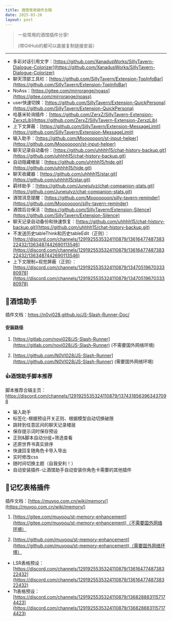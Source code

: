 ```yaml
---
title: 酒馆常用插件合辑
date: 2025-03-26
layout: post
---
```


>一些常用的酒馆插件分享!
>
>(带GitHub的都可以直接复制链接安装）

---

- 多彩对话引用文字：[https://github.com/XanadusWorks/SillyTavern-Dialogue-Colorizer](https://github.com/XanadusWorks/SillyTavern-Dialogue-Colorizer)
- 聊天顶部工具栏：[https://github.com/SillyTavern/Extension-TopInfoBar](https://github.com/SillyTavern/Extension-TopInfoBar)
- NoAss：[https://gitee.com/mirrorange/noass](https://gitee.com/mirrorange/noass)
- user快速切换：[https://github.com/SillyTavern/Extension-QuickPersona](https://github.com/SillyTavern/Extension-QuickPersona)
- 哈基米轮询插件：[https://github.com/ZerxZ/SillyTavern-Extension-ZerxzLib](https://github.com/ZerxZ/SillyTavern-Extension-ZerxzLib)
- 上下文屏蔽：[https://github.com/SillyTavern/Extension-MessageLimit](https://github.com/SillyTavern/Extension-MessageLimit)
- 输入助手：[https://github.com/Mooooooon/st-input-helper](https://github.com/Mooooooon/st-input-helper)
- 聊天记录自动备份：[https://github.com/uhhhh15/chat-history-backup.git](https://github.com/uhhhh15/chat-history-backup.git)
- 自动隐藏楼层：[https://github.com/uhhhh15/hide.git](https://github.com/uhhhh15/hide.git)
- 聊天收藏器：[https://github.com/uhhhh15/star.git](https://github.com/uhhhh15/star.git)
- 羁绊助手：[https://github.com/Junejulyz/chat-companion-stats.git](https://github.com/Junejulyz/chat-companion-stats.git)
- 酒馆消息提醒：[https://github.com/Mooooooon/silly-tavern-reminder](https://github.com/Mooooooon/silly-tavern-reminder)
- 酒馆后台保活：[https://github.com/SillyTavern/Extension-Silence](https://github.com/SillyTavern/Extension-Silence)
- 聊天记录自动备份和快速恢复：[https://github.com/uhhhh15/chat-history-backup.git](https://github.com/uhhhh15/chat-history-backup.git)
- 不发送历史tableThink和历史tableEdit（正则）：[https://discord.com/channels/1291925535324110879/1361647748738322432/1363487442690113546](https://discord.com/channels/1291925535324110879/1361647748738322432/1363487442690113546)
- 上下文限制+视觉屏蔽（正则）：[https://discord.com/channels/1291925535324110879/1347051967033380978](https://discord.com/channels/1291925535324110879/1347051967033380978)

## 🔧酒馆助手

插件文档：https://n0vi028.github.io/JS-Slash-Runner-Doc/

#### 安装路径

1. [https://gitlab.com/novi028/JS-Slash-Runner](https://gitlab.com/novi028/JS-Slash-Runner) (不需要国外网络环境)

2. [https://github.com/N0VI028/JS-Slash-Runner](https://github.com/N0VI028/JS-Slash-Runner) (需要国外网络环境)

### 👍酒馆助手脚本推荐
脚本推荐合辑主页：https://discord.com/channels/1291925535324110879/1374318563963437098

- 输入助手
- 标签化-根据预设开关正则、根据模型自动切换破限
- 跳转到任意区间的聊天记录楼层
- 保存提示词时保存预设
- 正则&脚本自动分组+筛选查看
- 还原世界书真实排序
- 快速回复随角色卡导入导出
- 实时修改css
- 随时间切换主题（自我安利！）
- 自动安装插件-让酒馆助手自动安装你角色卡需要的其他插件

## 🧠记忆表格插件

插件文档：[https://muyoo.com.cn/wiki/memory/](https://muyoo.com.cn/wiki/memory/)

1. [https://gitee.com/muyoou/st-memory-enhancement](https://gitee.com/muyoou/st-memory-enhancement)（不需要国外网络环境）

2. [https://github.com/muyoou/st-memory-enhancement](https://github.com/muyoou/st-memory-enhancement)（需要国外网络环境）

- LSR表格预设：[https://discord.com/channels/1291925535324110879/1361647748738322432](https://discord.com/channels/1291925535324110879/1361647748738322432)
- Tt表格预设：[https://discord.com/channels/1291925535324110879/1368288831157174423](https://discord.com/channels/1291925535324110879/1368288831157174423)
